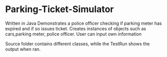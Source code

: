 # Parking-Ticket-Simulator
Written in Java 
Demonstrates a police officer checking if parking meter has expired and if so issues ticket.
Creates instances of objects such as cars,parking meter, police officer. 
User can input own information 

Source folder contains different classes, while the TestRun shows the output when ran. 
